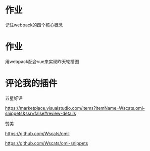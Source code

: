 # 作业

记住webpack的四个核心概念

# 作业

用webpack配合vue来实现昨天轮播图

# 评论我的插件

五星好评

https://marketplace.visualstudio.com/items?itemName=Wscats.omi-snippets&ssr=false#review-details

赞美

https://github.com/Wscats/omil

https://github.com/Wscats/omi-snippets